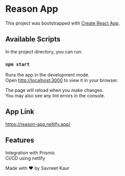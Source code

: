# Reason App

This project was bootstrapped with [Create React App](https://github.com/facebook/create-react-app).

## Available Scripts

In the project directory, you can run:

### `npm start`

Runs the app in the development mode.\
Open [http://localhost:3000](http://localhost:3000) to view it in your browser.

The page will reload when you make changes.\
You may also see any lint errors in the console.

## App Link

https://reason-app.netlify.app/

## Features

Integration with Prismic\
CI/CD using netlify

Made with ❤ by Savneet Kaur
